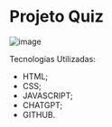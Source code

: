 # Projeto Quiz

![image](https://github.com/deivideguilherme/projeto-quiz/assets/152170921/9bd48116-e40c-40dd-8488-d13ae5270724)

Tecnologias Utilizadas:
- HTML;
- CSS;
- JAVASCRIPT;
- CHATGPT;
- GITHUB.
